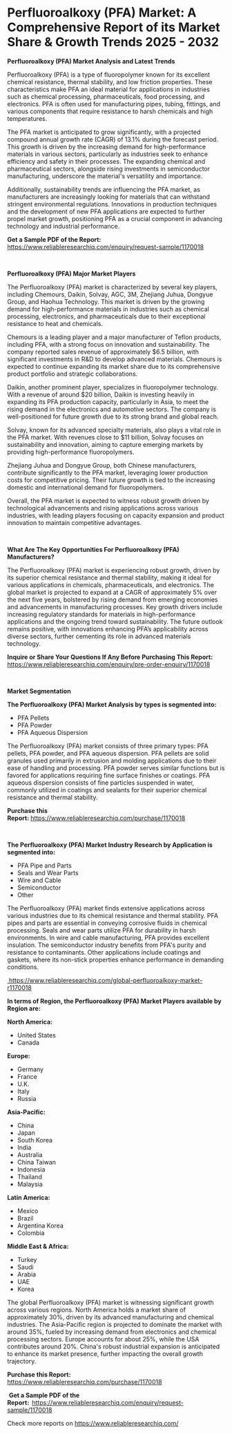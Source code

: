 <p><h1>Perfluoroalkoxy (PFA) Market: A Comprehensive Report of its Market Share & Growth Trends 2025 - 2032</h1></p><p><strong>Perfluoroalkoxy (PFA) Market Analysis and Latest Trends</strong></p>
<p><p>Perfluoroalkoxy (PFA) is a type of fluoropolymer known for its excellent chemical resistance, thermal stability, and low friction properties. These characteristics make PFA an ideal material for applications in industries such as chemical processing, pharmaceuticals, food processing, and electronics. PFA is often used for manufacturing pipes, tubing, fittings, and various components that require resistance to harsh chemicals and high temperatures.</p><p>The PFA market is anticipated to grow significantly, with a projected compound annual growth rate (CAGR) of 13.1% during the forecast period. This growth is driven by the increasing demand for high-performance materials in various sectors, particularly as industries seek to enhance efficiency and safety in their processes. The expanding chemical and pharmaceutical sectors, alongside rising investments in semiconductor manufacturing, underscore the material's versatility and importance.</p><p>Additionally, sustainability trends are influencing the PFA market, as manufacturers are increasingly looking for materials that can withstand stringent environmental regulations. Innovations in production techniques and the development of new PFA applications are expected to further propel market growth, positioning PFA as a crucial component in advancing technology and industrial performance.</p></p>
<p><strong>Get a Sample PDF of the Report:&nbsp;</strong> <a href="https://www.reliableresearchiq.com/enquiry/request-sample/1170018?utm_campaign=1141&utm_medium=2&utm_source=Github&utm_content=ia&utm_term=02022025&utm_id=perfluoroalkoxy-pfa">https://www.reliableresearchiq.com/enquiry/request-sample/1170018</a></p>
<p>&nbsp;</p>
<p><strong>Perfluoroalkoxy (PFA) Major Market Players</strong></p>
<p><p>The Perfluoroalkoxy (PFA) market is characterized by several key players, including Chemours, Daikin, Solvay, AGC, 3M, Zhejiang Juhua, Dongyue Group, and Haohua Technology. This market is driven by the growing demand for high-performance materials in industries such as chemical processing, electronics, and pharmaceuticals due to their exceptional resistance to heat and chemicals.</p><p>Chemours is a leading player and a major manufacturer of Teflon products, including PFA, with a strong focus on innovation and sustainability. The company reported sales revenue of approximately $6.5 billion, with significant investments in R&D to develop advanced materials. Chemours is expected to continue expanding its market share due to its comprehensive product portfolio and strategic collaborations.</p><p>Daikin, another prominent player, specializes in fluoropolymer technology. With a revenue of around $20 billion, Daikin is investing heavily in expanding its PFA production capacity, particularly in Asia, to meet the rising demand in the electronics and automotive sectors. The company is well-positioned for future growth due to its strong brand and global reach.</p><p>Solvay, known for its advanced specialty materials, also plays a vital role in the PFA market. With revenues close to $11 billion, Solvay focuses on sustainability and innovation, aiming to capture emerging markets by providing high-performance fluoropolymers.</p><p>Zhejiang Juhua and Dongyue Group, both Chinese manufacturers, contribute significantly to the PFA market, leveraging lower production costs for competitive pricing. Their future growth is tied to the increasing domestic and international demand for fluoropolymers.</p><p>Overall, the PFA market is expected to witness robust growth driven by technological advancements and rising applications across various industries, with leading players focusing on capacity expansion and product innovation to maintain competitive advantages.</p></p>
<p>&nbsp;</p>
<p><strong>What Are The Key Opportunities For Perfluoroalkoxy (PFA) Manufacturers?</strong></p>
<p><p>The Perfluoroalkoxy (PFA) market is experiencing robust growth, driven by its superior chemical resistance and thermal stability, making it ideal for various applications in chemicals, pharmaceuticals, and electronics. The global market is projected to expand at a CAGR of approximately 5% over the next five years, bolstered by rising demand from emerging economies and advancements in manufacturing processes. Key growth drivers include increasing regulatory standards for materials in high-performance applications and the ongoing trend toward sustainability. The future outlook remains positive, with innovations enhancing PFA’s applicability across diverse sectors, further cementing its role in advanced materials technology.</p></p>
<p><strong>Inquire or Share Your Questions If Any Before Purchasing This Report:</strong> <a href="https://www.reliableresearchiq.com/enquiry/pre-order-enquiry/1170018?utm_campaign=1141&utm_medium=2&utm_source=Github&utm_content=ia&utm_term=02022025&utm_id=perfluoroalkoxy-pfa">https://www.reliableresearchiq.com/enquiry/pre-order-enquiry/1170018</a></p>
<p>&nbsp;</p>
<p><strong>Market Segmentation</strong></p>
<p><strong>The Perfluoroalkoxy (PFA) Market Analysis by types is segmented into:</strong></p>
<p><ul><li>PFA Pellets</li><li>PFA Powder</li><li>PFA Aqueous Dispersion</li></ul></p>
<p><p>The Perfluoroalkoxy (PFA) market consists of three primary types: PFA pellets, PFA powder, and PFA aqueous dispersion. PFA pellets are solid granules used primarily in extrusion and molding applications due to their ease of handling and processing. PFA powder serves similar functions but is favored for applications requiring fine surface finishes or coatings. PFA aqueous dispersion consists of fine particles suspended in water, commonly utilized in coatings and sealants for their superior chemical resistance and thermal stability.</p></p>
<p><strong>Purchase this Report:&nbsp;</strong><a href="https://www.reliableresearchiq.com/purchase/1170018?utm_campaign=1141&utm_medium=2&utm_source=Github&utm_content=ia&utm_term=02022025&utm_id=perfluoroalkoxy-pfa">https://www.reliableresearchiq.com/purchase/1170018</a></p>
<p>&nbsp;</p>
<p><strong>The Perfluoroalkoxy (PFA) Market Industry Research by Application is segmented into:</strong></p>
<p><ul><li>PFA Pipe and Parts</li><li>Seals and Wear Parts</li><li>Wire and Cable</li><li>Semiconductor</li><li>Other</li></ul></p>
<p><p>The Perfluoroalkoxy (PFA) market finds extensive applications across various industries due to its chemical resistance and thermal stability. PFA pipes and parts are essential in conveying corrosive fluids in chemical processing. Seals and wear parts utilize PFA for durability in harsh environments. In wire and cable manufacturing, PFA provides excellent insulation. The semiconductor industry benefits from PFA's purity and resistance to contaminants. Other applications include coatings and gaskets, where its non-stick properties enhance performance in demanding conditions.</p></p>
<p><a href="https://www.reliableresearchiq.com/global-perfluoroalkoxy-market-r1170018?utm_campaign=1141&utm_medium=2&utm_source=Github&utm_content=ia&utm_term=02022025&utm_id=perfluoroalkoxy-pfa">&nbsp;https://www.reliableresearchiq.com/global-perfluoroalkoxy-market-r1170018</a></p>
<p><strong>In terms of Region, the Perfluoroalkoxy (PFA) Market Players available by Region are:</strong></p>
<p>
    <p> <strong> North America: </strong>
        <ul>
            <li>United States</li>
            <li>Canada</li>
        </ul>
        </p> 
    <p> <strong> Europe: </strong>
        <ul>
            <li>Germany</li>
            <li>France</li>
            <li>U.K.</li>
            <li>Italy</li>
            <li>Russia</li>
        </ul>
        </p> 
    <p> <strong> Asia-Pacific: </strong>
        <ul>
            <li>China</li>
            <li>Japan</li>
            <li>South Korea</li>
            <li>India</li>
            <li>Australia</li>
            <li>China Taiwan</li>
            <li>Indonesia</li>
            <li>Thailand</li>
            <li>Malaysia</li>
        </ul>
        </p> 
    <p> <strong> Latin America: </strong>
        <ul>
            <li>Mexico</li>
            <li>Brazil</li>
            <li>Argentina Korea</li>
            <li>Colombia</li>
        </ul>
        </p> 
    <p> <strong> Middle East & Africa: </strong>
        <ul>
            <li>Turkey</li>
            <li>Saudi</li>
            <li>Arabia</li>
            <li>UAE</li>
            <li>Korea</li>
        </ul>
    </p>
    </p>
<p><p>The global Perfluoroalkoxy (PFA) market is witnessing significant growth across various regions. North America holds a market share of approximately 30%, driven by its advanced manufacturing and chemical industries. The Asia-Pacific region is projected to dominate the market with around 35%, fueled by increasing demand from electronics and chemical processing sectors. Europe accounts for about 25%, while the USA contributes around 20%. China's robust industrial expansion is anticipated to enhance its market presence, further impacting the overall growth trajectory.</p></p>
<p><strong>Purchase this Report: </strong><a href="https://www.reliableresearchiq.com/purchase/1170018?utm_campaign=1141&utm_medium=2&utm_source=Github&utm_content=ia&utm_term=02022025&utm_id=perfluoroalkoxy-pfa">https://www.reliableresearchiq.com/purchase/1170018</a></p>
<p>&nbsp;<strong>Get a Sample PDF of the Report:&nbsp;&nbsp;</strong><a href="https://www.reliableresearchiq.com/enquiry/request-sample/1170018?utm_campaign=1141&utm_medium=2&utm_source=Github&utm_content=ia&utm_term=02022025&utm_id=perfluoroalkoxy-pfa">https://www.reliableresearchiq.com/enquiry/request-sample/1170018</a></p>
<p><strong></strong></p>
<p>Check more reports on <a href="https://www.reliableresearchiq.com/?utm_campaign=1141&utm_medium=2&utm_source=Github&utm_content=ia&utm_term=02022025&utm_id=perfluoroalkoxy-pfa">https://www.reliableresearchiq.com/</a></p>